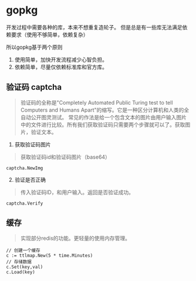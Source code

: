 # gopkg

开发过程中需要各种的库，本来不想重复造轮子。 但是总是有一些库无法满足依赖要求（使用不够简单，依赖复杂）

所以gopkg基于两个原则

1. 使用简单，加快开发流程减少心智负担。
2. 依赖简单，尽量仅依赖标准库和官方库。

## 验证码 captcha

> 验证码的全称是"Completely Automated Public Turing test to tell Computers and Humans Apart"的缩写。它是一种区分计算机和人类的全自动公开图灵测试。 常见的作法是给一个包含文本的图片由用户输入图片中的文件进行比较。所有我们获取验证码只需要两个步骤就可以了。获取图片，验证文本。

1. 获取验证码图片
> 获取验证码id和验证码图片（base64）

    captcha.NewImg

2. 验证是否正确
> 传入验证码ID，和用户输入。返回是否验证成功。

    captcha.Verify

## 缓存 
> 实现部分redis的功能。更轻量的使用内存管理。

    // 创建一个缓存  
    c := ttlmap.New(5 * time.Minutes)
    // 存储数据
    c.Set(key,val)
    c.Load(key)